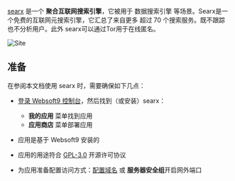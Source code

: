[searx](https://searx.github.io/searx/) 是一个 **聚合互联网搜索引擎**，它被用于 数据搜索引擎  等场景。Searx是一个免费的互联网元搜索引擎，它汇总了来自更多 超过 70 个搜索服务。既不跟踪也不分析用户。此外 searx可以通过Tor用于在线匿名。


![Site](https://libs.websoft9.com/Websoft9/DocsPicture/zh/searx/searx-gui-websoft9.png)


## 准备

在参阅本文档使用 searx 时，需要确保如下几点：

- [登录 Websoft9 控制台](./login-console)，然后找到（或安装）searx：
  - **我的应用** 菜单找到应用 
  - **应用商店** 菜单部署应用

- 应用是基于 Websoft9 安装的


- 应用的用途符合 [GPL-3.0](https://opensource.org/licenses/GPL-3.0) 开源许可协议


- 为应用准备配置访问方式：[配置域名](./domain-set) 或 **服务器安全组**开启网外端口